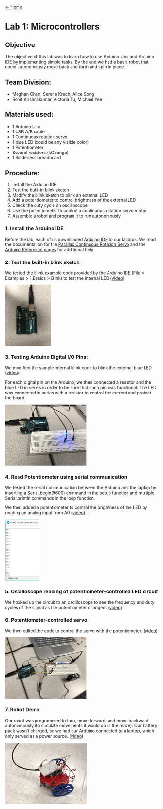 [<- Home](https://sk2282.github.io/ECE3400_Team8/)

# Lab 1: Microcontrollers

## Objective:
The objective of this lab was to learn how to use Arduino Uno and Arduino IDE by implementing simple tasks. By the end we had a basic robot that could autonomously move back and forth and spin in place.

## Team Division:
* Meghan Chen, Serena Krech, Alice Song
* Rohit Krishnakumar, Victoria Tu, Michael Yee

## Materials used:
* 1 Arduino Uno
* 1 USB A/B cable
* 1 Continuous rotation servo
* 1 blue LED (could be any visible color)
* 1 Potentiometer
* Several resistors (kΩ range)
* 1 Solderless breadboard

## Procedure:
1. Install the Arduino IDE
2. Test the built-in blink sketch
3. Modify the blink sketch to blink an external LED
4. Add a potentiometer to control brightness of the external LED
5. Check the duty cycle on oscilloscope
6. Use the potentiometer to control a continuous rotation servo motor
7. Assemble a robot and program it to run autonomously

### 1. Install the Arduino IDE
Before the lab, each of us downloaded [Arduino IDE](https://www.arduino.cc/en/Main/Software) to our laptops.
We read the documentation for the [Parallax Continuous Rotation Servo](http://www.parallax.com/downloads/continuous-rotation-servo-documentation) and the [Arduino Reference pages](http://arduino.cc/en/Reference/HomePage) for additional help.

### 2. Test the built-in blink sketch
We tested the blink example code provided by the Arduino IDE (File > Examples > 1.Basics > Blink) to test the internal LED ([video](https://youtu.be/fLsoTSbzcxY))

<img src="https://github.com/sk2282/ECE3400_Team8/blob/master/pictures/Lab1/blink.JPG?raw=true" height="200" />

### 3. Testing Arduino Digital I/O Pins:
We modified the sample internal blink code to blink the external blue LED ([video](https://youtu.be/SOBKV8ZrKtU)).

For each digital pin on the Arduino, we then connected a resistor and the blue LED in series in order to be sure that each pin was functional. The LED was connected in series with a resistor to control the current and protect the board.

<img src="https://github.com/sk2282/ECE3400_Team8/blob/master/pictures/Lab1/blue_LED.JPG?raw=true" height="200" />

### 4. Read Potentiometer using serial communication
We tested the serial communication between the Arduino and the laptop by inserting a Serial.begin(9600) command in the setup function and multiple Serial.println commands in the loop function.

We then added a potentiometer to control the brightness of the LED by reading an analog input from A0 ([video](https://youtu.be/141hdDL86oY)).

<img src="https://github.com/sk2282/ECE3400_Team8/blob/master/pictures/Lab1/serial_monitor.PNG?raw=true" height="200" />

### 5. Oscilloscope reading of potentiometer-controlled LED circuit
We hooked up the circuit to an oscilloscope to see the frequency and duty cycles of the signal as the potentiometer changed. ([video](https://youtu.be/mmyfeO612Gs))

### 6. Potentiometer-controlled servo
We then edited the code to control the servo with the potentiometer. ([video](https://youtu.be/uiUPPhVC5jA))

<img src="https://github.com/sk2282/ECE3400_Team8/blob/master/pictures/Lab1/Servo_setup.JPG?raw=true" height="200" />

### 7. Robot Demo
Our robot was programmed to turn, move forward, and move backward autonomously (to simulate movements it would do in the maze).
Our battery pack wasn’t charged, so we had our Arduino connected to a laptop, which only served as a power source. ([video](https://youtu.be/NYUtKrzdNKc))

<img src="https://github.com/sk2282/ECE3400_Team8/blob/master/pictures/Lab1/assembled_robot.png?raw=true" height="200" />
